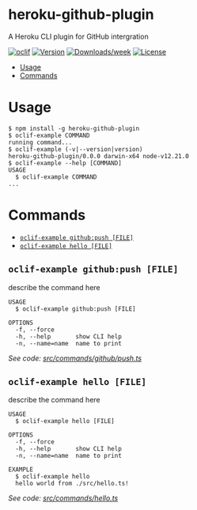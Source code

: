 heroku-github-plugin
====================

A Heroku CLI plugin for GitHub intergration

[![oclif](https://img.shields.io/badge/cli-oclif-brightgreen.svg)](https://oclif.io)
[![Version](https://img.shields.io/npm/v/heroku-github-plugin.svg)](https://npmjs.org/package/heroku-github-plugin)
[![Downloads/week](https://img.shields.io/npm/dw/heroku-github-plugin.svg)](https://npmjs.org/package/heroku-github-plugin)
[![License](https://img.shields.io/npm/l/heroku-github-plugin.svg)](https://github.com/kwlockwo/heroku-github-plugin/blob/master/package.json)

<!-- toc -->
* [Usage](#usage)
* [Commands](#commands)
<!-- tocstop -->
# Usage
<!-- usage -->
```sh-session
$ npm install -g heroku-github-plugin
$ oclif-example COMMAND
running command...
$ oclif-example (-v|--version|version)
heroku-github-plugin/0.0.0 darwin-x64 node-v12.21.0
$ oclif-example --help [COMMAND]
USAGE
  $ oclif-example COMMAND
...
```
<!-- usagestop -->
# Commands
<!-- commands -->
* [`oclif-example github:push [FILE]`](#oclif-example-githubpush-file)
* [`oclif-example hello [FILE]`](#oclif-example-hello-file)

## `oclif-example github:push [FILE]`

describe the command here

```
USAGE
  $ oclif-example github:push [FILE]

OPTIONS
  -f, --force
  -h, --help       show CLI help
  -n, --name=name  name to print
```

_See code: [src/commands/github/push.ts](https://github.com/kwlockwo/heroku-github-plugin/blob/v0.0.0/src/commands/github/push.ts)_

## `oclif-example hello [FILE]`

describe the command here

```
USAGE
  $ oclif-example hello [FILE]

OPTIONS
  -f, --force
  -h, --help       show CLI help
  -n, --name=name  name to print

EXAMPLE
  $ oclif-example hello
  hello world from ./src/hello.ts!
```

_See code: [src/commands/hello.ts](https://github.com/kwlockwo/heroku-github-plugin/blob/v0.0.0/src/commands/hello.ts)_
<!-- commandsstop -->
